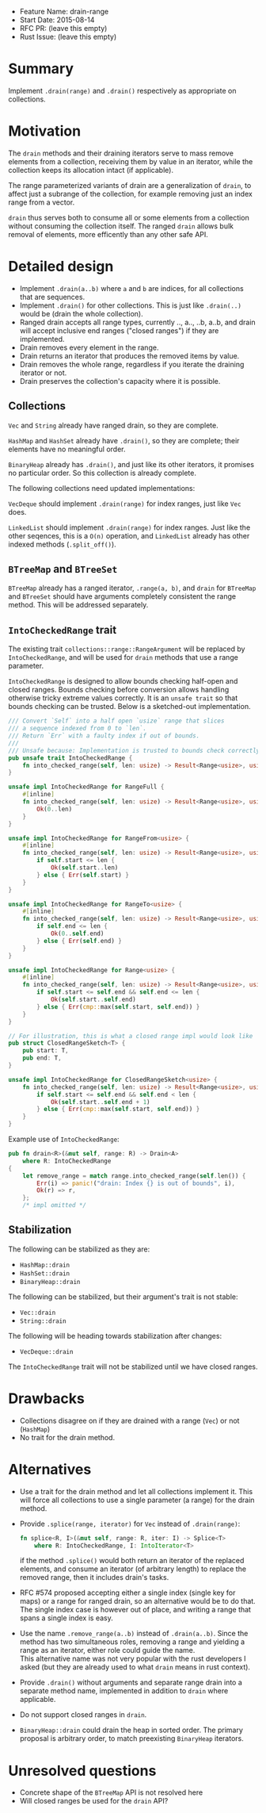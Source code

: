 - Feature Name: drain-range
- Start Date: 2015-08-14
- RFC PR: (leave this empty)
- Rust Issue: (leave this empty)

# Summary

Implement `.drain(range)` and `.drain()` respectively as appropriate on collections.

# Motivation

The `drain` methods and their draining iterators serve to mass remove elements
from a collection, receiving them by value in an iterator, while the collection
keeps its allocation intact (if applicable).

The range parameterized variants of drain are a generalization of `drain`, to
affect just a subrange of the collection, for example removing just an index range
from a vector.

`drain` thus serves both to consume all or some elements from a collection without
consuming the collection itself. The ranged `drain` allows bulk removal of
elements, more efficently than any other safe API.

# Detailed design

- Implement `.drain(a..b)` where `a` and `b` are indices, for all
  collections that are sequences.
- Implement `.drain()` for other collections. This is just like `.drain(..)` would be
  (drain the whole collection).
- Ranged drain accepts all range types, currently .., a.., ..b, a..b,
  and drain will accept inclusive end ranges ("closed ranges") if they are implemented.
- Drain removes every element in the range.
- Drain returns an iterator that produces the removed items by value.
- Drain removes the whole range, regardless if you iterate the draining iterator
  or not.
- Drain preserves the collection's capacity where it is possible.

## Collections

`Vec` and `String` already have ranged drain, so they are complete.

`HashMap` and `HashSet` already have `.drain()`, so they are complete;
their elements have no meaningful order.

`BinaryHeap` already has `.drain()`, and just like its other iterators,
it promises no particular order. So this collection is already complete.

The following collections need updated implementations:

`VecDeque` should implement `.drain(range)` for index ranges, just like `Vec`
does.

`LinkedList` should implement `.drain(range)` for index ranges. Just
like the other seqences, this is a `O(n)` operation, and `LinkedList` already
has other indexed methods (`.split_off()`).

## `BTreeMap` and `BTreeSet`

`BTreeMap` already has a ranged iterator, `.range(a, b)`, and `drain` for
`BTreeMap` and `BTreeSet` should have arguments completely consistent the range
method. This will be addressed separately.

## `IntoCheckedRange` trait

The existing trait `collections::range::RangeArgument` will be replaced by
`IntoCheckedRange`, and will be used for `drain` methods that use a range
parameter.

`IntoCheckedRange` is designed to allow bounds checking half-open and closed
ranges. Bounds checking before conversion allows handling otherwise tricky
extreme values correctly. It is an `unsafe trait` so that bounds checking can
be trusted. Below is a sketched-out implementation.

```rust
/// Convert `Self` into a half open `usize` range that slices
/// a sequence indexed from 0 to `len`.
/// Return `Err` with a faulty index if out of bounds.
///
/// Unsafe because: Implementation is trusted to bounds check correctly.
pub unsafe trait IntoCheckedRange {
    fn into_checked_range(self, len: usize) -> Result<Range<usize>, usize>;
}

unsafe impl IntoCheckedRange for RangeFull {
    #[inline]
    fn into_checked_range(self, len: usize) -> Result<Range<usize>, usize> {
        Ok(0..len)
    }
}

unsafe impl IntoCheckedRange for RangeFrom<usize> {
    #[inline]
    fn into_checked_range(self, len: usize) -> Result<Range<usize>, usize> {
        if self.start <= len {
            Ok(self.start..len)
        } else { Err(self.start) }
    }
}

unsafe impl IntoCheckedRange for RangeTo<usize> {
    #[inline]
    fn into_checked_range(self, len: usize) -> Result<Range<usize>, usize> {
        if self.end <= len {
            Ok(0..self.end)
        } else { Err(self.end) }
    }
}

unsafe impl IntoCheckedRange for Range<usize> {
    #[inline]
    fn into_checked_range(self, len: usize) -> Result<Range<usize>, usize> {
        if self.start <= self.end && self.end <= len {
            Ok(self.start..self.end)
        } else { Err(cmp::max(self.start, self.end)) }
    }
}

// For illustration, this is what a closed range impl would look like
pub struct ClosedRangeSketch<T> {
    pub start: T,
    pub end: T,
}

unsafe impl IntoCheckedRange for ClosedRangeSketch<usize> {
    fn into_checked_range(self, len: usize) -> Result<Range<usize>, usize> {
        if self.start <= self.end && self.end < len {
            Ok(self.start..self.end + 1)
        } else { Err(cmp::max(self.start, self.end)) }
    }
}
```

Example use of `IntoCheckedRange`:

```rust
pub fn drain<R>(&mut self, range: R) -> Drain<A>
    where R: IntoCheckedRange
{
    let remove_range = match range.into_checked_range(self.len()) {
        Err(i) => panic!("drain: Index {} is out of bounds", i),
        Ok(r) => r,
    };
    /* impl omitted */
```

## Stabilization

The following can be stabilized as they are:

- `HashMap::drain`
- `HashSet::drain`
- `BinaryHeap::drain`

The following can be stabilized, but their argument's trait is not stable:

- `Vec::drain`
- `String::drain`

The following will be heading towards stabilization after changes:

- `VecDeque::drain`

The `IntoCheckedRange` trait will not be stabilized until we have closed ranges.

# Drawbacks

- Collections disagree on if they are drained with a range (`Vec`) or not (`HashMap`)
- No trait for the drain method.

# Alternatives

- Use a trait for the drain method and let all collections implement it. This
  will force all collections to use a single parameter (a range) for the drain
  method.

- Provide `.splice(range, iterator)` for `Vec` instead of `.drain(range)`:

  ```rust
  fn splice<R, I>(&mut self, range: R, iter: I) -> Splice<T>
      where R: IntoCheckedRange, I: IntoIterator<T>
  ```

  if the method `.splice()` would both return an iterator of the replaced elements,
  and consume an iterator (of arbitrary length) to replace the removed range, then
  it includes drain's tasks.

- RFC #574 proposed accepting either a single index (single key for maps)
  or a range for ranged drain, so an alternative would be to do that. The
  single index case is however out of place, and writing a range that spans
  a single index is easy.

- Use the name `.remove_range(a..b)` instead of `.drain(a..b)`. Since the method
  has two simultaneous roles, removing a range and yielding a range as an iterator,
  either role could guide the name.  
  This alternative name was not very popular with the rust developers I asked
  (but they are already used to what `drain` means in rust context).

- Provide `.drain()` without arguments and separate range drain into a separate
  method name, implemented in addition to `drain` where applicable.

- Do not support closed ranges in `drain`.

- `BinaryHeap::drain` could drain the heap in sorted order. The primary proposal
  is arbitrary order, to match preexisting `BinaryHeap` iterators.

# Unresolved questions

- Concrete shape of the `BTreeMap` API is not resolved here
- Will closed ranges be used for the `drain` API?
